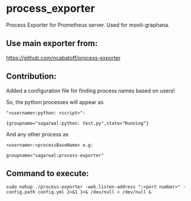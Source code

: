 # process_exporter
Process Exporter for Prometheus server. Used for monit-graphana.

## Use main exporter from:
https://github.com/ncabatoff/process-exporter

## Contribution:
Added a configuration file for finding process names based on users!

So, the python processes will appear as 

```
"<username>:python: <script>":

{groupname="sagarwal:python: test.py",state="Running"}
```

And any other process as 
```
<username>:<processBaseName> e.g:

groupname="sagarwal:process-exporter"
```

## Command to execute:
`sudo nohup ./process-exporter -web.listen-address ":<port number>" -config.path config.yml 2>&1 1>& /dev/null < /dev/null &`
